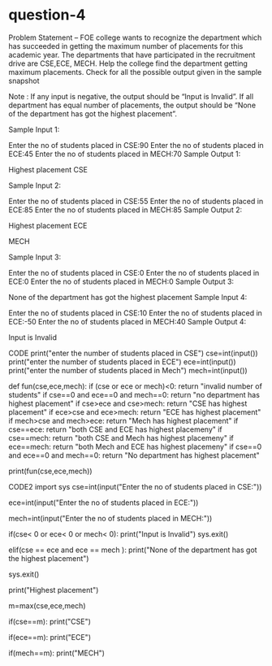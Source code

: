 # question-4
Problem Statement – FOE college wants to recognize the department which has succeeded in getting the maximum number of placements for this academic year. The departments that have participated in the recruitment drive are CSE,ECE, MECH. Help the college find the department getting maximum placements. Check for all the possible output given in the sample snapshot

Note : If any input is negative, the output should be “Input is Invalid”.  If all department has equal number of placements, the output should be “None of the department has got the highest placement”.

Sample Input 1:

Enter the no of students placed in CSE:90
Enter the no of students placed in ECE:45
Enter the no of students placed in MECH:70
Sample Output 1:

Highest placement
CSE

Sample Input 2:

Enter the no of students placed in CSE:55
Enter the no of students placed in ECE:85
Enter the no of students placed in MECH:85
Sample Output 2:

Highest placement
ECE

MECH

Sample Input 3:

Enter the no of students placed in CSE:0
Enter the no of students placed in ECE:0
Enter the no of students placed in MECH:0
Sample Output 3:

None of the department has got the highest placement
Sample Input 4:

Enter the no of students placed in CSE:10
Enter the no of students placed in ECE:-50
Enter the no of students placed in MECH:40
Sample Output 4:

Input is Invalid


CODE
print("enter the number of students placed in CSE")
cse=int(input())
print("enter the number of students placed in ECE")
ece=int(input())
print("enter the number of students placed in Mech")
mech=int(input())

def fun(cse,ece,mech):
  if (cse or ece or mech)<0:
    return "invalid number of students"
  if cse==0 and ece==0 and mech==0:
    return "no department has highest placement"
  if cse>ece and cse>mech:
    return "CSE has highest placement"
  if ece>cse and ece>mech:
    return "ECE  has highest placement"
  if mech>cse and mech>ece:
    return "Mech  has highest placement"
  if cse==ece:
    return "both CSE and ECE has highest placemeny"
  if cse==mech:
    return "both CSE and Mech has highest placemeny"
  if ece==mech:
    return "both Mech and ECE has highest placemeny"
  if cse==0 and ece==0 and mech==0:
    return "No department has highest placement" 

print(fun(cse,ece,mech))

CODE2
import sys
cse=int(input("Enter the no of students placed in CSE:"))

ece=int(input("Enter the no of students placed in ECE:"))

mech=int(input("Enter the no of students placed in MECH:"))

if(cse< 0 or ece< 0 or mech< 0):
    print("Input is Invalid")
    sys.exit()

elif(cse == ece and ece == mech ):
    print("None of the department has got the highest placement")

sys.exit()

print("Highest placement")

m=max(cse,ece,mech)

if(cse==m):
 print("CSE")

if(ece==m):
    print("ECE")

if(mech==m):
    print("MECH")


 
 

  
